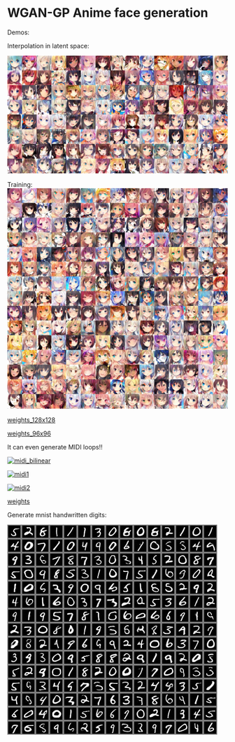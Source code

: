 # WGAN-GP Anime face generation

Demos:

Interpolation in latent space:

[![interpolation](assets/t_00.jpg)](https://youtu.be/Z3mCvaWJd6Y)

Training:
[![training](assets/ite_141500.jpg)](https://youtu.be/5WlgixPlwDA)

[weights_128x128](https://github.com/peter0749/WGAN-GP-Anime/releases/download/0.2.0/anime_128x128.7z)

[weights_96x96](https://github.com/peter0749/WGAN-GP-Anime/releases/download/0.2.0/anime_96x96.7z)

It can even generate MIDI loops!!

[![midi_bilinear](https://img.youtube.com/vi/9hzGmvnQODI/0.jpg)](https://www.youtube.com/watch?v=9hzGmvnQODI)

[![midi1](https://img.youtube.com/vi/xpnn-WtN4zM/0.jpg)](https://www.youtube.com/watch?v=xpnn-WtN4zM)

[![midi2](https://img.youtube.com/vi/AX2lXaEue0Y/0.jpg)](https://www.youtube.com/watch?v=AX2lXaEue0Y)

[weights](https://github.com/peter0749/WGAN-GP-Anime/releases/download/0.2.0/midi_loop_generator.7z)

Generate mnist handwritten digits:

![mnist_demo](assets/mnist.jpg)
